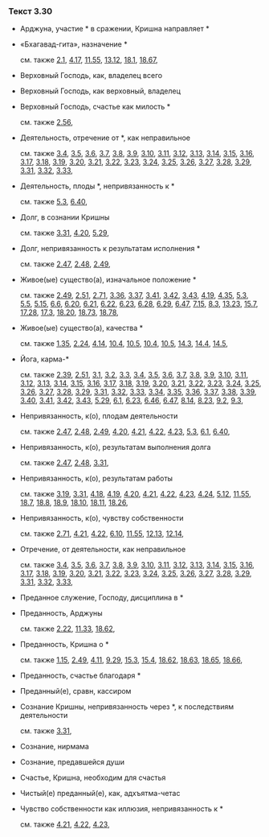 ### Текст 3.30
	
- Арджуна, участие * в сражении, Кришна направляет *

	
- «Бхагавад-гита», назначение *

	см. также  [2.1](../02/0201.md),  [4.17](../04/0417.md),  [11.55](../11/1155.md),  [13.12](../13/1312.md),  [18.1](../18/1801.md),  [18.67](../18/1867.md), 
	
- Верховный Господь, как, владелец всего

	
- Верховный Господь, как верховный, владелец

	
- Верховный Господь, счастье как милость *

	см. также  [2.56](../02/0256.md), 
	
- Деятельность, отречение от *, как неправильное

	см. также  [3.4](../03/0304.md),  [3.5](../03/0305.md),  [3.6](../03/0306.md),  [3.7](../03/0307.md),  [3.8](../03/0308.md),  [3.9](../03/0309.md),  [3.10](../03/0310.md),  [3.11](../03/0311.md),  [3.12](../03/0312.md),  [3.13](../03/0313.md),  [3.14](../03/0314.md),  [3.15](../03/0315.md),  [3.16](../03/0316.md),  [3.17](../03/0317.md),  [3.18](../03/0318.md),  [3.19](../03/0319.md),  [3.20](../03/0320.md),  [3.21](../03/0321.md),  [3.22](../03/0322.md),  [3.23](../03/0323.md),  [3.24](../03/0324.md),  [3.25](../03/0325.md),  [3.26](../03/0326.md),  [3.27](../03/0327.md),  [3.28](../03/0328.md),  [3.29](../03/0329.md),  [3.31](../03/0331.md),  [3.32](../03/0332.md),  [3.33](../03/0333.md), 
	
- Деятельность, плоды *, непривязанность к *

	см. также  [5.3](../05/0503.md),  [6.40](../06/0640.md), 
	
- Долг, в сознании Кришны

	см. также  [3.31](../03/0331.md),  [4.20](../04/0420.md),  [5.29](../05/0529.md), 
	
- Долг, непривязанность к результатам исполнения *

	см. также  [2.47](../02/0247.md),  [2.48](../02/0248.md),  [2.49](../02/0249.md), 
	
- Живое(ые) существо(а), изначальное положение *

	см. также  [2.49](../02/0249.md),  [2.51](../02/0251.md),  [2.71](../02/0271.md),  [3.36](../03/0336.md),  [3.37](../03/0337.md),  [3.41](../03/0341.md),  [3.42](../03/0342.md),  [3.43](../03/0343.md),  [4.19](../04/0419.md),  [4.35](../04/0435.md),  [5.3](../05/0503.md),  [5.5](../05/0505.md),  [5.15](../05/0515.md),  [6.6](../06/0606.md),  [6.20](../06/0620.md),  [6.21](../06/0621.md),  [6.22](../06/0622.md),  [6.23](../06/0623.md),  [6.28](../06/0628.md),  [6.29](../06/0629.md),  [6.47](../06/0647.md),  [7.15](../07/0715.md),  [8.3](../08/0803.md),  [13.23](../13/1323.md),  [15.7](../15/1507.md),  [17.28](../17/1728.md),  [17.3](../17/1703.md),  [18.20](../18/1820.md),  [18.73](../18/1873.md),  [18.78](../18/1878.md), 
	
- Живое(ые) существо(а), качества *

	см. также  [1.35](../01/0135.md),  [2.24](../02/0224.md),  [4.14](../04/0414.md),  [10.4](../10/1004.md),  [10.5](../10/1005.md),  [10.4](../10/1004.md),  [10.5](../10/1005.md),  [14.3](../14/1403.md),  [14.4](../14/1404.md),  [14.5](../14/1405.md), 
	
- Йога, карма-*

	см. также  [2.39](../02/0239.md),  [2.51](../02/0251.md),  [3.1](../03/0301.md),  [3.2](../03/0302.md),  [3.3](../03/0303.md),  [3.4](../03/0304.md),  [3.5](../03/0305.md),  [3.6](../03/0306.md),  [3.7](../03/0307.md),  [3.8](../03/0308.md),  [3.9](../03/0309.md),  [3.10](../03/0310.md),  [3.11](../03/0311.md),  [3.12](../03/0312.md),  [3.13](../03/0313.md),  [3.14](../03/0314.md),  [3.15](../03/0315.md),  [3.16](../03/0316.md),  [3.17](../03/0317.md),  [3.18](../03/0318.md),  [3.19](../03/0319.md),  [3.20](../03/0320.md),  [3.21](../03/0321.md),  [3.22](../03/0322.md),  [3.23](../03/0323.md),  [3.24](../03/0324.md),  [3.25](../03/0325.md),  [3.26](../03/0326.md),  [3.27](../03/0327.md),  [3.28](../03/0328.md),  [3.29](../03/0329.md),  [3.31](../03/0331.md),  [3.32](../03/0332.md),  [3.33](../03/0333.md),  [3.34](../03/0334.md),  [3.35](../03/0335.md),  [3.36](../03/0336.md),  [3.37](../03/0337.md),  [3.38](../03/0338.md),  [3.39](../03/0339.md),  [3.40](../03/0340.md),  [3.41](../03/0341.md),  [3.42](../03/0342.md),  [3.43](../03/0343.md),  [5.29](../05/0529.md),  [6.1](../06/0601.md),  [6.23](../06/0623.md),  [6.46](../06/0646.md),  [6.47](../06/0647.md),  [8.14](../08/0814.md),  [8.23](../08/0823.md),  [9.2](../09/0902.md),  [9.3](../09/0903.md), 
	
- Непривязанность, к(о), плодам деятельности

	см. также  [2.47](../02/0247.md),  [2.48](../02/0248.md),  [2.49](../02/0249.md),  [4.20](../04/0420.md),  [4.21](../04/0421.md),  [4.22](../04/0422.md),  [4.23](../04/0423.md),  [5.3](../05/0503.md),  [6.1](../06/0601.md),  [6.40](../06/0640.md), 
	
- Непривязанность, к(о), результатам выполнения долга

	см. также  [2.47](../02/0247.md),  [2.48](../02/0248.md),  [3.31](../03/0331.md), 
	
- Непривязанность, к(о), результатам работы

	см. также  [3.19](../03/0319.md),  [3.31](../03/0331.md),  [4.18](../04/0418.md),  [4.19](../04/0419.md),  [4.20](../04/0420.md),  [4.21](../04/0421.md),  [4.22](../04/0422.md),  [4.23](../04/0423.md),  [4.24](../04/0424.md),  [5.12](../05/0512.md),  [11.55](../11/1155.md),  [18.7](../18/1807.md),  [18.8](../18/1808.md),  [18.9](../18/1809.md),  [18.10](../18/1810.md),  [18.11](../18/1811.md),  [18.26](../18/1826.md), 
	
- Непривязанность, к(о), чувству собственности

	см. также  [2.71](../02/0271.md),  [4.21](../04/0421.md),  [4.22](../04/0422.md),  [6.10](../06/0610.md),  [11.55](../11/1155.md),  [12.13](../12/1213.md),  [12.14](../12/1214.md), 
	
- Отречение, от деятельности, как неправильное

	см. также  [3.4](../03/0304.md),  [3.5](../03/0305.md),  [3.6](../03/0306.md),  [3.7](../03/0307.md),  [3.8](../03/0308.md),  [3.9](../03/0309.md),  [3.10](../03/0310.md),  [3.11](../03/0311.md),  [3.12](../03/0312.md),  [3.13](../03/0313.md),  [3.14](../03/0314.md),  [3.15](../03/0315.md),  [3.16](../03/0316.md),  [3.17](../03/0317.md),  [3.18](../03/0318.md),  [3.19](../03/0319.md),  [3.20](../03/0320.md),  [3.21](../03/0321.md),  [3.22](../03/0322.md),  [3.23](../03/0323.md),  [3.24](../03/0324.md),  [3.25](../03/0325.md),  [3.26](../03/0326.md),  [3.27](../03/0327.md),  [3.28](../03/0328.md),  [3.29](../03/0329.md),  [3.31](../03/0331.md),  [3.32](../03/0332.md),  [3.33](../03/0333.md), 
	
- Преданное служение, Господу, дисциплина в *

	
- Преданность, Арджуны

	см. также  [2.22](../02/0222.md),  [11.33](../11/1133.md),  [18.62](../18/1862.md), 
	
- Преданность, Кришна о *

	см. также  [1.15](../01/0115.md),  [2.49](../02/0249.md),  [4.11](../04/0411.md),  [9.29](../09/0929.md),  [15.3](../15/1503.md),  [15.4](../15/1504.md),  [18.62](../18/1862.md),  [18.63](../18/1863.md),  [18.65](../18/1865.md),  [18.66](../18/1866.md), 
	
- Преданность, счастье благодаря *

	
- Преданный(е), сравн, кассиром

	
- Сознание Кришны, непривязанность через *, к последствиям деятельности

	см. также  [3.31](../03/0331.md), 
	
- Сознание, нирмама

	
- Сознание, предавшейся души

	
- Счастье, Кришна, необходим для счастья

	
- Чистый(е) преданный(е), как, адхъятма-четас

	
- Чувство собственности как иллюзия, непривязанность к *

	см. также  [4.21](../04/0421.md),  [4.22](../04/0422.md),  [4.23](../04/0423.md), 
